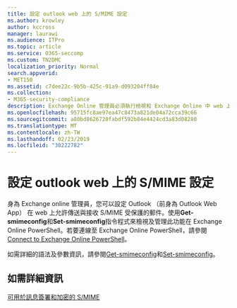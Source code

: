 ```yaml
---
title: 設定 outlook web 上的 S/MIME 設定
ms.author: krowley
author: kccross
manager: laurawi
ms.audience: ITPro
ms.topic: article
ms.service: O365-seccomp
ms.custom: TN2DMC
localization_priority: Normal
search.appverid:
- MET150
ms.assetid: c7dee22c-9b5b-425c-91a9-d093204ff84e
ms.collection:
- M365-security-compliance
description: Exchange Online 管理員必須執行檢視和 Exchange Online 中 web 上的 Outlook 中設定 S/MIME 簡短描述。
ms.openlocfilehash: 95715fc8ae97ea47c8473a821de04a72cca39c66
ms.sourcegitcommit: a80bd8626720fabdf592b84e4424cd3a83d08280
ms.translationtype: MT
ms.contentlocale: zh-TW
ms.lasthandoff: 02/23/2019
ms.locfileid: "30222782"
---
```

# <a name="configure-smime-settings-for-outlook-on-the-web"></a>設定 outlook web 上的 S/MIME 設定

身為 Exchange online 管理員，您可以設定 Outlook （前身為 Outlook Web App） 在 web 上允許傳送與接收 S/MIME 受保護的郵件。使用**Get-smimeconfig**和**Set-smimeconfig**指令程式來檢視及管理此功能在 Exchange Online PowerShell。若要連線至 Exchange Online PowerShell，請參閱[Connect to Exchange Online PowerShell](https://go.microsoft.com/fwlink/p/?linkid=396554)。
  
如需詳細的語法及參數資訊，請參閱[Get-smimeconfig](http://technet.microsoft.com/library/4b29fa89-0840-4fe9-8885-019fcef2e02b.aspx)和[Set-smimeconfig](http://technet.microsoft.com/library/de357ce0-8143-4c36-8032-026292fc63f0.aspx)。 
  
## <a name="for-more-information"></a>如需詳細資訊

[可用於訊息簽署和加密的 S/MIME](s-mime-for-message-signing-and-encryption.md)
  

